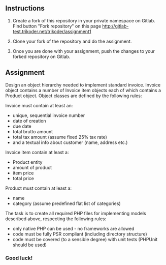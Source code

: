 ## Instructions

1. Create a fork of this repository in your private namespace on Gitlab. Find button "Fork repository" on this page http://gitlab-test.trikoder.net/trikoder/assignment1

2. Clone your fork of the repository and do the assignment.

3. Once you are done with your assignment, push the changes to your forked repository on Gitlab.

## Assignment

Design an object hierarchy needed to implement standard invoice. Invoice object contains a number of Invoice item objects each of which contains a Product object. Object classes are defined by the following rules:

Invoice must contain at least an:

* unique, sequential invoice number
* date of creation
* due date
* total brutto amount
* total tax amount (assume fixed 25% tax rate) 
* and a textual info about customer (name, address etc.)

Invoice item contain at least a:

* Product entity
* amount of product
* item price
* total price

Product must contain at least a:

* name
* category (assume predefined flat list of categories)

The task is to create all required PHP files for implementing models described above, respecting the following rules:

* only native PHP can be used - no frameworks are allowed
* code must be fully PSR compliant (including directory structure)
* code must be covered (to a sensible degree) with unit tests (PHPUnit should be used)

### Good luck!
